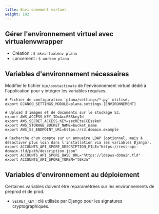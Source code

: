 ```yaml
---
title: Environnement virtuel
weight: 102
---
```


## Gérer l'environnement virtuel avec virtualenvwrapper

- Création : `$ mkvirtualenv plana`
- Lancement : `$ workon plana`

## Variables d'environnement nécessaires

Modifier le fichier `bin/postactivate` de l'environnement virtuel dédié à l'application pour y intégrer les variables requises.

```
# Fichier de configuration `plana/settings/*.py` utilisé.
export DJANGO_SETTINGS_MODULE=plana.settings.[ENVIRONNEMENT] 

# Upload d'images et de documents sur le stockage S3.
export AWS_ACCESS_KEY_ID=AccESSkeyId
export AWS_SECRET_ACCESS_KEY=secREtaCCEsskeY
export AWS_STORAGE_BUCKET_NAME=bucket_name
export AWS_S3_ENDPOINT_URL=https://s3.domain.example

# Recherche d'un compte sur un annuaire LDAP (optionnel, mais à désactiver plus loin dans l'installation via les variables Django).
export ACCOUNTS_API_SPORE_DESCRIPTION_FILE="https://rest-api-domain.tld/path/description.json"
export ACCOUNTS_API_SPORE_BASE_URL="https://ldapws-domain.tld"
export ACCOUNTS_API_SPORE_TOKEN="t0k3n"
```

## Variables d'environnement au déploiement

Certaines variables doivent être reparamétrées sur les environnements de preprod et de prod.
- `SECRET_KEY` : clé utilisée par Django pour les signatures cryptographiques.
